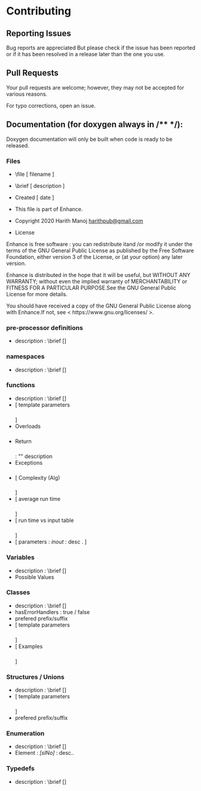 # Contributing

## Reporting Issues

Bug reports are appreciated But please check if the issue has been reported or if it has been resolved in a release later than the one you use.


## Pull Requests

Your pull requests are welcome; however, they may not be accepted for various reasons. 

For typo corrections, open an issue.

## Documentation (for doxygen always in /** */):

Doxygen documentation will only be built when code is ready to be released.

### Files


* \file [ filename ]

* \brief [ description ]

* Created [ date ]
		
* This file is part of Enhance.

* Copyright 2020 Harith Manoj <harithpub@gmail.com>

* License 
<p>
Enhance is free software : you can redistribute itand /or modify
it under the terms of the GNU General Public License as published by
the Free Software Foundation, either version 3 of the License, or
(at your option) any later version.
</p>
<p>
Enhance is distributed in the hope that it will be useful,
but WITHOUT ANY WARRANTY; without even the implied warranty of
MERCHANTABILITY or FITNESS FOR A PARTICULAR PURPOSE.See the
GNU General Public License for more details.
</p>
<p>
You should have received a copy of the GNU General Public License
along with Enhance.If not, see < https://www.gnu.org/licenses/ >.
</p>


### pre-processor definitions

* description                          : \brief []

### namespaces

* description                          : \brief []

### functions

* description                          : \brief []
* [ template parameters      <h3></h3> ]
* Overloads		     <h3></h3>
* Return		     <h3> </h3>     : "" description
* Exceptions		     <h3></h3>
* [ Complexity (Alg)	     <h3></h3> ]
* [ average run time	     <h3></h3>]
* [ run time vs input table  <h3></h3> ]
* [ parameters		    : <i>inout</i> : desc .  ]

### Variables

* description                          : \brief []
* Possible Values                      

### Classes

* description                          : \brief []
* hasErrorHandlers                     : true / false
* prefered prefix/suffix 
* [ template parameters      <h3></h3> ]
* [ Examples <h3></h3>				  ]

### Structures / Unions

* description                          : \brief []
* [ template parameters      <h3></h3> ]
* prefered prefix/suffix           

### Enumeration

* description                          : \brief []
* Element                              : <i>[slNo]</i> : desc.. 

### Typedefs

* description                          : \brief []

